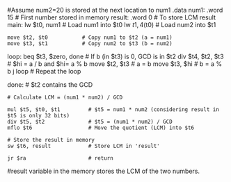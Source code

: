 #Assume num2=20 is stored at the next location to num1
.data
    num1:   .word 15        # First number stored in memory
    result: .word 0         # To store LCM result
main:
    lw $t0, num1            # Load num1 into $t0
    lw $t1, 4($t0)          # Load num2 into $t1

    move $t2, $t0           # Copy num1 to $t2 (a = num1)
    move $t3, $t1           # Copy num2 to $t3 (b = num2)

loop:
    beq $t3, $zero, done      # If b (in $t3) is 0, GCD is in $t2
    div $t4, $t2, $t3         # $hi = a / b and $hi= a % b
    move $t2, $t3             # a = b
    move $t3, $hi             # b = a % b
    j loop                    # Repeat the loop

done:                         # $t2 contains the GCD

    # Calculate LCM = (num1 * num2) / GCD

    mul $t5, $t0, $t1         # $t5 = num1 * num2 (considering result in $t5 is only 32 bits)
    div $t5, $t2              # $t5 = (num1 * num2) / GCD
    mflo $t6                  # Move the quotient (LCM) into $t6

    # Store the result in memory
    sw $t6, result            # Store LCM in 'result'

    jr $ra                    # return

#result variable in the memory stores the LCM of the two numbers.
